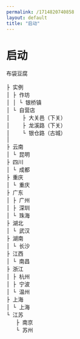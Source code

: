 ```yaml
---
permalink: /1714820740858
layout: default
title: "启动"
---
```


<h1>启动</h1>

<pre>
<div class="collapse"><span class="collapse-toggler" data-toggle="collapse">布袋豆腐</span><div class="collapse-body">
├ 实例
│ ├ 作坊
│ │ └ 银桥镇
│ └ 自营店
│    ├ 大关邑（下关）
│    ├ 龙溪路（下关）
│    └ 银仓路（古城）
│ 
├ 云南
│ └ 昆明
├ 四川
│ └ 成都
├ 重庆
│ └ 重庆
├ 广东
│ ├ 广州
│ ├ 深圳
│ └ 珠海
├ 湖北
│ └ 武汉
├ 湖南
│ └ 长沙
├ 江西
│ └ 南昌
├ 浙江
│ ├ 杭州
│ ├ 宁波
│ └ 温州
├ 上海
│ └ 上海
└ 江苏
   ├ 南京
   └ 苏州
</div></div></pre>

<script>    
  window.addEventListener('load', function() {
    document.querySelectorAll('.collapse')
      .forEach(function(collapse) {
        var toggler = collapse.querySelector('.collapse-toggler');
        var body = collapse.querySelector('.collapse-body');
        
        toggler.onclick = function() {
          toggler.classList.toggle('active');
          body.classList.toggle('active');
        };
      });
  }, false);
</script>